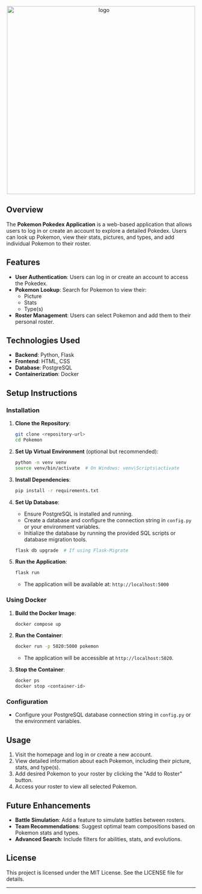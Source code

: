 <p align="center">
  <img src="https://github.com/user-attachments/assets/f5b4aa83-8052-4bc3-9347-ea994051a959" alt="logo" width="500" />
</p>

## Overview
The **Pokemon Pokedex Application** is a web-based application that allows users to log in or create an account to explore a detailed Pokedex. Users can look up Pokemon, view their stats, pictures, and types, and add individual Pokemon to their roster.

## Features
- **User Authentication**: Users can log in or create an account to access the Pokedex.
- **Pokemon Lookup**: Search for Pokemon to view their:
  - Picture
  - Stats
  - Type(s)
- **Roster Management**: Users can select Pokemon and add them to their personal roster.

## Technologies Used
- **Backend**: Python, Flask
- **Frontend**: HTML, CSS
- **Database**: PostgreSQL
- **Containerization**: Docker

## Setup Instructions

### Installation
1. **Clone the Repository**:
   ```bash
   git clone <repository-url>
   cd Pokemon
   ```

2. **Set Up Virtual Environment** (optional but recommended):
   ```bash
   python -m venv venv
   source venv/bin/activate  # On Windows: venv\Scripts\activate
   ```

3. **Install Dependencies**:
   ```bash
   pip install -r requirements.txt
   ```

4. **Set Up Database**:
   - Ensure PostgreSQL is installed and running.
   - Create a database and configure the connection string in `config.py` or your environment variables.
   - Initialize the database by running the provided SQL scripts or database migration tools.
   ```bash
   flask db upgrade  # If using Flask-Migrate
   ```

5. **Run the Application**:
   ```bash
   flask run
   ```
   - The application will be available at: `http://localhost:5000`

### Using Docker
1. **Build the Docker Image**:
   ```bash
   docker compose up
   ```

2. **Run the Container**:
   ```bash
   docker run -p 5020:5000 pokemon
   ```
   - The application will be accessible at `http://localhost:5020`.

3. **Stop the Container**:
   ```bash
   docker ps
   docker stop <container-id>
   ```

### Configuration
- Configure your PostgreSQL database connection string in `config.py` or the environment variables.

## Usage
1. Visit the homepage and log in or create a new account.
2. View detailed information about each Pokemon, including their picture, stats, and type(s).
3. Add desired Pokemon to your roster by clicking the "Add to Roster" button.
4. Access your roster to view all selected Pokemon.


## Future Enhancements
- **Battle Simulation**: Add a feature to simulate battles between rosters.
- **Team Recommendations**: Suggest optimal team compositions based on Pokemon stats and types.
- **Advanced Search**: Include filters for abilities, stats, and evolutions.


## License
This project is licensed under the MIT License. See the LICENSE file for details.

---



